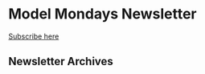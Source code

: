 # Model Mondays Newsletter

[Subscribe here](https://aka.ms/model-mondays/newsletter)

## Newsletter Archives